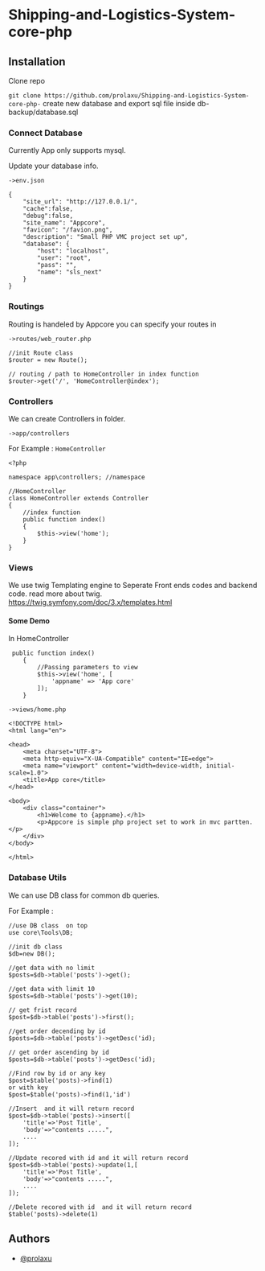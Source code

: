 # Shipping-and-Logistics-System-core-php
## Installation

Clone repo

`git clone https://github.com/prolaxu/Shipping-and-Logistics-System-core-php-`
create new database  and export sql file inside db-backup/database.sql


### Connect Database

Currently App only supports mysql.

Update your database info.

`->env.json`

```
{
    "site_url": "http://127.0.0.1/",
    "cache":false,
    "debug":false,
    "site_name": "Appcore",
    "favicon": "/favion.png",
    "description": "Small PHP VMC project set up",
    "database": {
        "host": "localhost",
        "user": "root",
        "pass": "",
        "name": "sls_next"
    }
}
```

### Routings

Routing is handeled by Appcore you can specify your routes in

`->routes/web_router.php`

```
//init Route class
$router = new Route();

// routing / path to HomeController in index function
$router->get('/', 'HomeController@index');

```

### Controllers

We can create Controllers in folder.

`->app/controllers`

For Example : `HomeController`

```
<?php

namespace app\controllers; //namespace

//HomeController
class HomeController extends Controller
{
    //index function
    public function index()
    {
        $this->view('home');
    }
}

```

### Views

We use twig Templating engine to Seperate Front ends codes and backend code.
read more about twig.
https://twig.symfony.com/doc/3.x/templates.html

#### Some Demo

In HomeController

```
 public function index()
    {
        //Passing parameters to view
        $this->view('home', [
            'appname' => 'App core'
        ]);
    }
```

`->views/home.php`

```
<!DOCTYPE html>
<html lang="en">

<head>
    <meta charset="UTF-8">
    <meta http-equiv="X-UA-Compatible" content="IE=edge">
    <meta name="viewport" content="width=device-width, initial-scale=1.0">
    <title>App core</title>
</head>

<body>
    <div class="container">
        <h1>Welcome to {appname}.</h1>
        <p>Appcore is simple php project set to work in mvc partten. </p>
    </div>
</body>

</html>
```

### Database Utils

We can use DB class for common db queries.

For Example :

```
//use DB class  on top
use core\Tools\DB;

//init db class
$db=new DB();

//get data with no limit
$posts=$db->table('posts')->get();

//get data with limit 10
$posts=$db->table('posts')->get(10);

// get frist record
$post=$db->table('posts')->first();

//get order decending by id
$posts=$db->table('posts')->getDesc('id);

// get order ascending by id
$posts=$db->table('posts')->getDesc('id);

//Find row by id or any key
$post=$table('posts)->find(1)
or with key
$post=$table('posts)->find(1,'id')

//Insert  and it will return record
$post=$db->table('posts)->insert([
    'title'=>'Post Title',
    'body'=>"contents .....",
    ....
]);

//Update recored with id and it will return record
$post=$db->table('posts)->update(1,[
    'title'=>'Post Title',
    'body'=>"contents .....",
    ....
]);

//Delete recored with id  and it will return record
$table('posts)->delete(1)
```

## Authors

- [@prolaxu](https://www.github.com/prolaxu)

